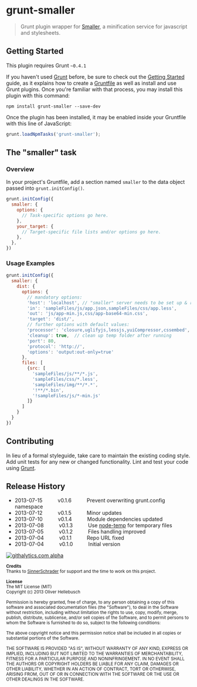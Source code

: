 # grunt-smaller

> Grunt plugin wrapper for [Smaller](https://github.com/KnisterPeter/Smaller), a minification service for javascript and stylesheets.

## Getting Started
This plugin requires Grunt `~0.4.1`

If you haven't used [Grunt](http://gruntjs.com/) before, be sure to check out the [Getting Started](http://gruntjs.com/getting-started) guide, as it explains how to create a [Gruntfile](http://gruntjs.com/sample-gruntfile) as well as install and use Grunt plugins. Once you're familiar with that process, you may install this plugin with this command:

```shell
npm install grunt-smaller --save-dev
```

Once the plugin has been installed, it may be enabled inside your Gruntfile with this line of JavaScript:

```js
grunt.loadNpmTasks('grunt-smaller');
```

## The "smaller" task

### Overview
In your project's Gruntfile, add a section named `smaller` to the data object passed into `grunt.initConfig()`.

```js
grunt.initConfig({
  smaller: {
    options: {
      // Task-specific options go here.
    },
    your_target: {
      // Target-specific file lists and/or options go here.
    },
  },
})
```

### Usage Examples
```js
grunt.initConfig({
  smaller: {
    dist: {
      options: {
        // mandatory options:
        'host': 'localhost', // "smaller" server needs to be set up & running
        'in': 'sampleFiles/js/app.json,sampleFiles/css/app.less',
        'out': 'js/app-min.js,css/app-base64-min.css',
        'target': 'dist/',
        // further options with default values:
        'processor': 'closure,uglifyjs,lessjs,yuiCompressor,cssembed',
        'cleanup': true,  // clean up temp folder after running
        'port': 80,
        'protocol': 'http://',
        'options': 'output:out-only=true'
      },
      files: [
        {src: [
          'sampleFiles/js/**/*.js',
          'sampleFiles/css/*.less',
          'sampleFiles/img/**/*.*',
          '!**/*.bin',
          '!sampleFiles/js/*-min.js'
        ]}
      ]
    }
  }
})
```

## Contributing
In lieu of a formal styleguide, take care to maintain the existing coding style. Add unit tests for any new or changed functionality. Lint and test your code using [Grunt](http://gruntjs.com/).

## Release History
 * 2013-07-15   v0.1.6   Prevent overwriting grunt.config namespace
 * 2013-07-12   v0.1.5   Minor updates
 * 2013-07-10   v0.1.4   Module dependencies updated
 * 2013-07-08   v0.1.3   Use [node-temp](https://npmjs.org/package/temp) for temporary files
 * 2013-07-05   v0.1.2   Files handling improved
 * 2013-07-04   v0.1.1   Repo URL fixed
 * 2013-07-04   v0.1.0   Initial version

[![githalytics.com alpha](https://cruel-carlota.gopagoda.com/829fbcfa945767dad900f6cbfe9e286d "githalytics.com")](http://githalytics.com/olihel/grunt-smaller)

<sub>**Credits**</sub>  
<sub>Thanks to [SinnerSchrader](http://www.sinnerschrader.com/) for support and the time to work on this project.</sub>

<sub>**License**</sub>  
<sub>The MIT License (MIT)</sub>  
<sub>Copyright (c) 2013 Oliver Hellebusch</sub>

<sub>Permission is hereby granted, free of charge, to any person obtaining a copy of this software and associated documentation files (the "Software"), to deal in the Software without restriction, including without limitation the rights to use, copy, modify, merge, publish, distribute, sublicense, and/or sell copies of the Software, and to permit persons to whom the Software is furnished to do so, subject to the following conditions:</sub>

<sub>The above copyright notice and this permission notice shall be included in all copies or substantial portions of the Software.</sub>

<sub>THE SOFTWARE IS PROVIDED "AS IS", WITHOUT WARRANTY OF ANY KIND, EXPRESS OR IMPLIED, INCLUDING BUT NOT LIMITED TO THE WARRANTIES OF MERCHANTABILITY, FITNESS FOR A PARTICULAR PURPOSE AND NONINFRINGEMENT. IN NO EVENT SHALL THE AUTHORS OR COPYRIGHT HOLDERS BE LIABLE FOR ANY CLAIM, DAMAGES OR OTHER LIABILITY, WHETHER IN AN ACTION OF CONTRACT, TORT OR OTHERWISE, ARISING FROM, OUT OF OR IN CONNECTION WITH THE SOFTWARE OR THE USE OR OTHER DEALINGS IN THE SOFTWARE.</sub>

